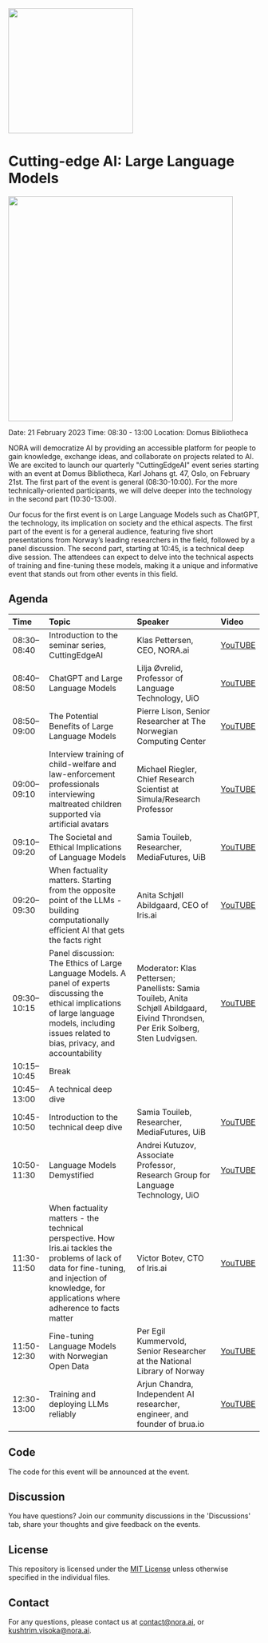 <img src='https://github.com/NORA-Norwegian-AI-Research-Consortium/Cutting-edge-AI-Events/raw/main/nora_logo.png' width='250'>

# Cutting-edge AI: Large Language Models

<img src='https://github.com/NORA-Norwegian-AI-Research-Consortium/Cutting-edge-AI-Events/raw/main/21 Feb 23 - Seminar 1: Large Language Models/img/CuttingEdgeAI Banner SQ.jpg' width='450'>

Date: 21 February 2023
Time: 08:30 - 13:00
Location: Domus Bibliotheca

NORA will democratize AI by providing an accessible platform for people to gain knowledge, exchange ideas, and collaborate on projects related to AI. We are excited to launch our quarterly "CuttingEdgeAI" event series starting with an event at Domus Bibliotheca, Karl Johans gt. 47, Oslo, on February 21st. The first part of the event is general (08:30-10:00). For the more technically-oriented participants, we will delve deeper into the technology in the second part (10:30-13:00). 

Our focus for the first event is on Large Language Models such as ChatGPT, the technology, its implication on society and the ethical aspects. The first part of the event is for a general audience, featuring five short presentations from Norway’s leading researchers in the field, followed by a panel discussion. The second part, starting at 10:45, is a technical deep dive session. The attendees can expect to delve into the technical aspects of training and fine-tuning these models, making it a unique and informative event that stands out from other events in this field. 

## Agenda

| Time | Topic | Speaker | Video |
|:--------------|:------|:--------|:--------|
| 08:30–08:40 | Introduction to the seminar series, CuttingEdgeAI | Klas Pettersen, CEO, NORA.ai | [YouTUBE](https) |
| 08:40–08:50 | ChatGPT and Large Language Models | Lilja Øvrelid, Professor of Language Technology, UiO | [YouTUBE](https) |
| 08:50–09:00 | The Potential Benefits of Large Language Models | Pierre Lison, Senior Researcher at The Norwegian Computing Center | [YouTUBE](https) |
| 09:00–09:10 | Interview training of child-welfare and law-enforcement professionals interviewing maltreated children supported via artificial avatars | Michael Riegler, Chief Research Scientist at Simula/Research Professor | [YouTUBE](https) |
| 09:10–09:20 | The Societal and Ethical Implications of Language Models | Samia Touileb, Researcher, MediaFutures, UiB | [YouTUBE](https) |
| 09:20–09:30 | When factuality matters. Starting from the opposite point of the LLMs -  building computationally efficient AI that gets the facts right | Anita Schjøll Abildgaard, CEO of Iris.ai | [YouTUBE](https) |
| 09:30–10:15 | Panel discussion: The Ethics of Large Language Models. A panel of experts discussing the ethical implications of large language models, including issues related to bias, privacy, and accountability | Moderator: Klas Pettersen; Panellists: Samia Touileb, Anita Schjøll Abildgaard, Eivind Throndsen, Per Erik Solberg, Sten Ludvigsen. | [YouTUBE](https) |
| 10:15–10:45 | Break | | |
| 10:45–13:00 | A technical deep dive | | |
| 10:45-10:50 | Introduction to the technical deep dive | Samia Touileb, Researcher, MediaFutures, UiB | [YouTUBE](https) |
| 10:50-11:30 | Language Models Demystified | Andrei Kutuzov, Associate Professor, Research Group for Language Technology, UiO | [YouTUBE](https) |
| 11:30-11:50 | When factuality matters - the technical perspective. How Iris.ai tackles the problems of lack of data for fine-tuning, and injection of knowledge, for applications where adherence to facts matter | Victor Botev, CTO of Iris.ai | [YouTUBE](https) |
| 11:50-12:30 | Fine-tuning Language Models with Norwegian Open Data | Per Egil Kummervold, Senior Researcher at the National Library of Norway | [YouTUBE](https) |
| 12:30-13:00 | Training and deploying LLMs reliably | Arjun Chandra, Independent AI researcher, engineer, and founder of brua.io | [YouTUBE](https) |

## Code

The code for this event will be announced at the event.

## Discussion

You have questions? Join our community discussions in the 'Discussions' tab, share your thoughts and give feedback on the events.

## License

This repository is licensed under the [MIT License](LICENSE) unless otherwise specified in the individual files.

## Contact

For any questions, please contact us at contact@nora.ai, or kushtrim.visoka@nora.ai.